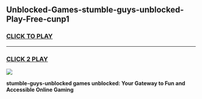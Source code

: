 
## Unblocked-Games-stumble-guys-unblocked-Play-Free-cunp1
<h3>
<a href="https://premium76.site?title=stumble-guys-unblocked&ref=19M">CLICK TO PLAY</a></h3>
<hr>

<h3>
<a href="https://premium76.site?title=stumble-guys-unblocked&ref=19M">CLICK 2 PLAY</a>
  
</h3>

<a href="https://premium76.site?title=stumble-guys-unblocked&ref=19M"><img src="https://clearcache.store/games.png"></a>


**stumble-guys-unblocked games unblocked: Your Gateway to Fun and Accessible Online Gaming**
